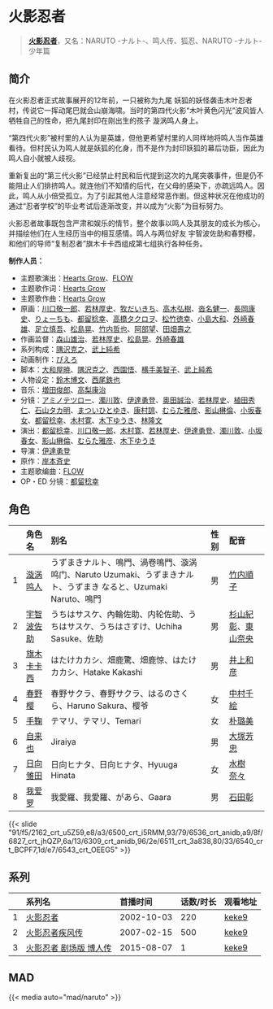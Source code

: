 # 火影忍者


> <u>**[火影忍者](https://bgm.tv/subject/3425)**</u>，又名：NARUTO -ナルト-、鸣人传、狐忍、NARUTO -ナルト- 少年篇

## 简介

在火影忍者正式故事展开的12年前，一只被称为九尾 妖狐的妖怪袭击木叶忍者村，传说它一挥动尾巴就会山崩海啸。当时的第四代火影“木叶黄色闪光”波风皆人牺牲自己的性命，把九尾封印在刚出生的孩子 漩涡鸣人身上。

“第四代火影”被村里的人认为是英雄，但他更希望村里的人同样地将鸣人当作英雄看待。但村民认为鸣人就是妖狐的化身，而不是作为封印妖狐的幕后功臣，因此为鸣人自小就被人歧视。

重新复出的“第三代火影”已经禁止村民和后代提到这次的九尾突袭事件，但是仍不能阻止人们排挤鸣人。就连他们不知情的后代，在父母的感染下，亦疏远鸣人。因此，鸣人从小倍受孤立。为了引起其他人注意经常恶作剧。但这种状况在他成功的通过“忍者学校”的毕业考试后逐渐改变，并以成为“火影”为目标努力。

火影忍者故事既包含严肃和娱乐的情节，整个故事以鸣人及其朋友的成长为核心，并描绘他们在人生经历当中的相互感情。鸣人与两位好友 宇智波佐助和春野樱，和他们的导师“复制忍者”旗木卡卡西组成第七组执行各种任务。

**制作人员：**
- 主题歌演出：[Hearts Grow](https://bgm.tv/person/20300)、[FLOW](https://bgm.tv/person/9673)
- 主题歌作词：[Hearts Grow](https://bgm.tv/person/20300)
- 主题歌作曲：[Hearts Grow](https://bgm.tv/person/20300)
- 原画：[川口敬一郎](https://bgm.tv/person/3086)、[若林厚史](https://bgm.tv/person/3033)、[牧だいきち](https://bgm.tv/person/33779)、[高木弘樹](https://bgm.tv/person/1305)、[沓名健一](https://bgm.tv/person/12149)、[長岡康史](https://bgm.tv/person/10)、[りょーちも](https://bgm.tv/person/3557)、[都留稔幸](https://bgm.tv/person/1443)、[高橋タクロヲ](https://bgm.tv/person/3346)、[松竹徳幸](https://bgm.tv/person/2878)、[小島大和](https://bgm.tv/person/14525)、[外崎春雄](https://bgm.tv/person/1430)、[足立慎吾](https://bgm.tv/person/3183)、[松島晃](https://bgm.tv/person/274)、[竹内哲也](https://bgm.tv/person/3047)、[阿部望](https://bgm.tv/person/11560)、[田畑壽之](https://bgm.tv/person/13809)
- 作画监督：[森山雄治](https://bgm.tv/person/80)、[若林厚史](https://bgm.tv/person/3033)、[松島晃](https://bgm.tv/person/274)、[外崎春雄](https://bgm.tv/person/1430)
- 系列构成：[隅沢克之](https://bgm.tv/person/81)、[武上純希](https://bgm.tv/person/294)
- 动画制作：[ぴえろ](https://bgm.tv/person/320)
- 脚本：[大和屋暁](https://bgm.tv/person/1184)、[隅沢克之](https://bgm.tv/person/81)、[西園悟](https://bgm.tv/person/462)、[横手美智子](https://bgm.tv/person/337)、[武上純希](https://bgm.tv/person/294)
- 人物设定：[鈴木博文](https://bgm.tv/person/642)、[西尾鉄也](https://bgm.tv/person/643)
- 音乐：[増田俊郎](https://bgm.tv/person/113)、[高梨康治](https://bgm.tv/person/1120)
- 分镜：[アミノテツロー](https://bgm.tv/person/590)、[濁川敦](https://bgm.tv/person/19237)、[伊達勇登](https://bgm.tv/person/78)、[奥田誠治](https://bgm.tv/person/1605)、[若林厚史](https://bgm.tv/person/3033)、[植田秀仁](https://bgm.tv/person/806)、[石山タカ明](https://bgm.tv/person/991)、[まついひとゆき](https://bgm.tv/person/621)、[康村諒](https://bgm.tv/person/2583)、[むらた雅彦](https://bgm.tv/person/1412)、[影山楙倫](https://bgm.tv/person/854)、[小坂春女](https://bgm.tv/person/1092)、[都留稔幸](https://bgm.tv/person/1443)、[木村寛](https://bgm.tv/person/13038)、[木下ゆうき](https://bgm.tv/person/3184)、[林隆文](https://bgm.tv/person/15414)
- 演出：[都留稔幸](https://bgm.tv/person/1443)、[川口敬一郎](https://bgm.tv/person/3086)、[木村寛](https://bgm.tv/person/13038)、[若林厚史](https://bgm.tv/person/3033)、[伊達勇登](https://bgm.tv/person/78)、[濁川敦](https://bgm.tv/person/19237)、[小坂春女](https://bgm.tv/person/1092)、[影山楙倫](https://bgm.tv/person/854)、[むらた雅彦](https://bgm.tv/person/1412)、[木下ゆうき](https://bgm.tv/person/3184)
- 导演：[伊達勇登](https://bgm.tv/person/78)
- 原作：[岸本斉史](https://bgm.tv/person/641)
- 主题歌编曲：[FLOW](https://bgm.tv/person/9673)
- OP・ED 分镜：[都留稔幸](https://bgm.tv/person/1443)

## 角色

|     |   角色名   |   别名  | 性别 |  配音  |
|:--- |:------  |:----      |:---  |:--   |
| 1 | [漩涡鸣人](https://bgm.tv/character/2162) | うずまきナルト、鳴門、渦卷鳴門、漩涡鸣门、Naruto Uzumaki、うずまきナルト、うずまき なると、Uzumaki Naruto、鳴門 | 男 | [竹内順子](https://bgm.tv/person/4084) |
| 2 | [宇智波佐助](https://bgm.tv/character/6500) | うちはサスケ、內輪佐助、内轮佐助、うちはサスケ、うちはさすけ、Uchiha Sasuke、佐助 | 男 | [杉山紀彰](https://bgm.tv/person/4578)、[東山奈央](https://bgm.tv/person/6010) |
| 3 | [旗木卡卡西](https://bgm.tv/character/6536) | はたけカカシ、畑鹿驚、畑鹿惊、はたけカカシ、Hatake Kakashi | 男 | [井上和彦](https://bgm.tv/person/1582) |
| 4 | [春野樱](https://bgm.tv/character/6827) | 春野サクラ、春野サクラ、はるのさくら、Haruno Sakura、樱爷 | 女 | [中村千絵](https://bgm.tv/person/4011) |
| 5 | [手鞠](https://bgm.tv/character/6309) | テマリ、テマリ、Temari | 女 | [朴璐美](https://bgm.tv/person/4027) |
| 6 | [自来也](https://bgm.tv/character/6511) | Jiraiya | 男 | [大塚芳忠](https://bgm.tv/person/3879) |
| 7 | [日向雏田](https://bgm.tv/character/6540) | 日向ヒナタ、日向ヒナタ、Hyuuga Hinata | 女 | [水樹奈々](https://bgm.tv/person/1) |
| 8 | [我爱罗](https://bgm.tv/character/6543) | 我愛羅、我愛羅、があら、Gaara | 男 | [石田彰](https://bgm.tv/person/3927) |

{{< slide "91/f5/2162_crt_u5Z59,e8/a3/6500_crt_i5RMM,93/79/6536_crt_anidb,a9/8f/6827_crt_jhQZP,6a/13/6309_crt_anidb,96/2e/6511_crt_3a838,80/33/6540_crt_BCPF7,1d/e7/6543_crt_OEEG5" >}}

## 系列

|     | 系列名          | 首播时间       | 话数/时长 | 观看地址                                                    |
| :-- | :----------- | :--------- | :---- | :------------------------------------------------------ |
| 1   |[火影忍者](https://bgm.tv/subject/3425)| 2002-10-03 | 220   | [keke9](https://www.keke9.app/play/26406-4-220036.html) |
| 2   |[火影忍者疾风传](https://bgm.tv/subject/2782)| 2007-02-15 | 500   | [keke9](https://www.keke9.app/detail/58631.html)        |
| 3   |[火影忍者 剧场版 博人传](https://bgm.tv/subject/120191)| 2015-08-07 | 1     | [keke9](https://www.keke9.app/play/59527-4-449702.html) |

## MAD

{{< media  auto="mad/naruto"  >}}
